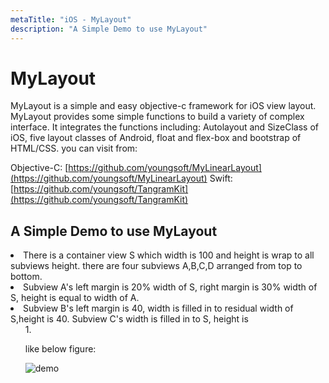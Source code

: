 ```yaml
---
metaTitle: "iOS - MyLayout"
description: "A Simple Demo to use MyLayout"
---
```


# MyLayout


MyLayout is a simple and easy objective-c framework for iOS view layout. MyLayout provides some simple functions to build a variety of complex interface. It integrates the functions including: Autolayout and SizeClass of iOS, five layout classes of Android, float and flex-box and bootstrap of HTML/CSS. you can visit from:

Objective-C: [https://github.com/youngsoft/MyLinearLayout](https://github.com/youngsoft/MyLinearLayout)
Swift: [https://github.com/youngsoft/TangramKit](https://github.com/youngsoft/TangramKit)



## A Simple Demo to use MyLayout


<li>There is a container view S which width is 100 and height is wrap to
all subviews height. there are four subviews A,B,C,D arranged from
top to bottom.</li>
<li>Subview A's left margin is 20% width of S, right margin is 30% width
of S, height is equal to width of A.</li>
<li>Subview B's left margin is 40, width is filled in to residual width
of S,height is 40. Subview C's width is filled in to S, height is
<ol start="40">
1. 

like below figure:

<img src="https://raw.githubusercontent.com/youngsoft/TangramKit/master/TangramKitDemo/Support%20Files/usagedemo.png" alt="demo" />

